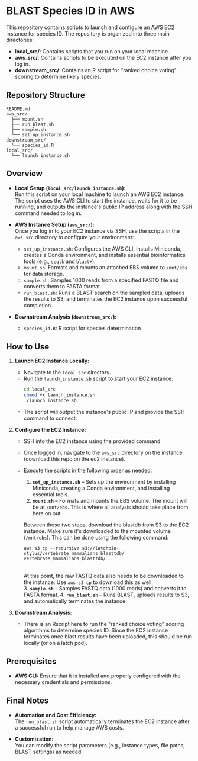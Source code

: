 # BLAST Species ID in AWS 

This repository contains scripts to launch and configure an AWS EC2 instance for species ID. The repository is organized into three main directories:

- **local_src/**: Contains scripts that you run on your local machine.
- **aws_src/**: Contains scripts to be executed on the EC2 instance after you log in.
- **downstream_src/**: Contains an R script for "ranked choice voting" scoring to determine likely species.

## Repository Structure

```
README.md
aws_src/
  ├── mount.sh
  ├── run_blast.sh
  ├── sample.sh
  └── set_up_instance.sh
downstream_src/
  └── species_id.R
local_src/
  └── launch_instance.sh
```

## Overview

- **Local Setup (`local_src/launch_instance.sh`):**  
  Run this script on your local machine to launch an AWS EC2 instance. The script uses the AWS CLI to start the instance, waits for it to be running, and outputs the instance's public IP address along with the SSH command needed to log in.

- **AWS Instance Setup (`aws_src/`):**  
  Once you log in to your EC2 instance via SSH, use the scripts in the `aws_src` directory to configure your environment:
  - `set_up_instance.sh`: Configures the AWS CLI, installs Miniconda, creates a Conda environment, and installs essential bioinformatics tools (e.g., `seqtk` and `blast+`).
  - `mount.sh`: Formats and mounts an attached EBS volume to `/mnt/ebs` for data storage.
  - `sample.sh`: Samples 1000 reads from a specified FASTQ file and converts them to FASTA format.
  - `run_blast.sh`: Runs a BLAST search on the sampled data, uploads the results to S3, and terminates the EC2 instance upon successful completion.

- **Downstream Analysis (`downstream_src/`):**  
  - `species_id.R`: R script for species determination

## How to Use

1. **Launch EC2 Instance Locally:**
   - Navigate to the `local_src` directory.
   - Run the `launch_instance.sh` script to start your EC2 instance:
     ```bash
     cd local_src
     chmod +x launch_instance.sh
     ./launch_instance.sh
     ```
   - The script will output the instance's public IP and provide the SSH command to connect.

2. **Configure the EC2 Instance:**
   - SSH into the EC2 instance using the provided command.
   - Once logged in, navigate to the `aws_src` directory on the instance (download this repo on the ec2 instance).
   - Execute the scripts in the following order as needed:
     1. **`set_up_instance.sh`** – Sets up the environment by installing Miniconda, creating a Conda environment, and installing essential tools.
     2. **`mount.sh`** – Formats and mounts the EBS volume. The mount will be at `/mnt/ebs`. This is where all analysis should take place from here on out. 
     
     Between these two steps, download the blastdb from S3 to the EC2 instance. Make sure it's downloaded to the mounted volume (`/mnt/ebs`). This can be done using the following command: <br>
     ```
     aws s3 cp --recursive s3://latchbio-stylus/vertebrate_mammalians_blasttdb/ vertebrate_mammalians_blasttdb/
     ```
     <br> At this point, the raw FASTQ data also needs to be downloaded to the instance. Use `aws s3 cp` to download this as well. <br>
     3. **`sample.sh`** – Samples FASTQ data (1000 reads) and converts it to FASTA format. 
     4. **`run_blast.sh`** – Runs BLAST, uploads results to S3, and automatically terminates the instance.

3. **Downstream Analysis:**
   - There is an Rscript here to run the "ranked choice voting" scoring algorithms to determine species ID. Since the EC2 instance terminates once blast results have been uploaded, this should be run locally (or on a latch pod).

## Prerequisites

- **AWS CLI:** Ensure that it is installed and properly configured with the necessary credentials and permissions.

## Final Notes

- **Automation and Cost Efficiency:**  
  The `run_blast.sh` script automatically terminates the EC2 instance after a successful run to help manage AWS costs.

- **Customization:**  
  You can modify the script parameters (e.g., instance types, file paths, BLAST settings) as needed.

